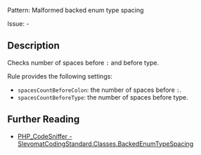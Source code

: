 Pattern: Malformed backed enum type spacing

Issue: -

## Description

Checks number of spaces before `:` and before type.

Rule provides the following settings:

* `spacesCountBeforeColon`: the number of spaces before `:`.
* `spacesCountBeforeType`: the number of spaces before type.

## Further Reading

* [PHP_CodeSniffer - SlevomatCodingStandard.Classes.BackedEnumTypeSpacing](https://github.com/slevomat/coding-standard/blob/master/doc/classes.md#slevomatcodingstandardclassesbackedenumtypespacing-)
